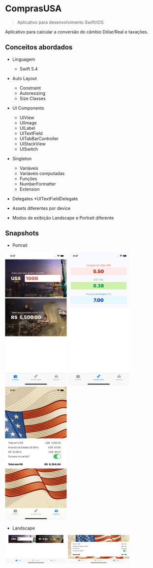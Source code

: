 # ComprasUSA
> Aplicativo para desenvolvimento Swift/iOS

Aplicativo para calcular a conversão do câmbio Dólar/Real e taxações.


## Conceitos abordados

* Linguagem
    * Swift 5.4

* Auto Layout
    * Constraint
    * Autoresizing 
    * Size Classes

* UI Components
    * UIView
    * UIImage
    * UILabel
    * UITextField
    * UITabBarController
    * UIStackView
    * UISwitch

* Singleton
    * Variáveis
    * Variáveis computadas
    * Funções
    * NumberFormatter
    * Extension

* Delegates
    *UITextFieldDelegate



* Assets diferentes por device

* Modos de exibição Landscape e Portrait diferente

## Snapshots

* Portrait

<img src="1.png" width="200">
<img src="3.png" width="200">
<img src="2.png" width="200">

* Landscape

<img src="4.png" width="200">
<img src="5.png" width="200">
